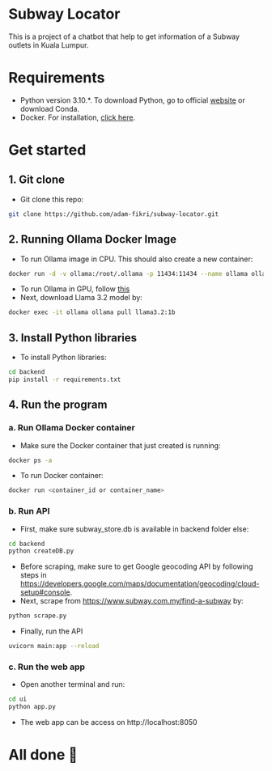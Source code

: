 # Subway Locator
This is a project of a chatbot that help to get information of a Subway outlets in Kuala Lumpur.

# Requirements
- Python version 3.10.*. To download Python, go to official [website](https://www.python.org/downloads/) or download Conda.
- Docker. For installation, [click here](https://www.docker.com/get-started/).

# Get started
## 1. Git clone
- Git clone this repo:
```bash
git clone https://github.com/adam-fikri/subway-locator.git
```
  
## 2. Running Ollama Docker Image
- To run Ollama image in CPU. This should also create a new container:
```bash
docker run -d -v ollama:/root/.ollama -p 11434:11434 --name ollama ollama/ollama
```
- To run Ollama in GPU, follow [this](https://hub.docker.com/r/ollama/ollama)
- Next, download Llama 3.2 model by:
```bash
docker exec -it ollama ollama pull llama3.2:1b
```

## 3. Install Python libraries
- To install Python libraries:
```bash
cd backend
pip install -r requirements.txt
```

## 4. Run the program
### a. Run Ollama Docker container 
- Make sure the Docker container that just created is running:
```bash
docker ps -a
```
- To run Docker container:
```bash
docker run <container_id or container_name>
```

### b. Run API
- First, make sure subway_store.db is available in backend folder else:
```bash
cd backend
python createDB.py
```
- Before scraping, make sure to get Google geocoding API by following steps in https://developers.google.com/maps/documentation/geocoding/cloud-setup#console.
- Next,  scrape from https://www.subway.com.my/find-a-subway by:
```bash
python scrape.py
```
- Finally, run the API
```bash
uvicorn main:app --reload
```
### c. Run the web app
- Open another terminal and run:
```bash
cd ui
python app.py
```
- The web app can be access on http://localhost:8050

# All done 🎉

